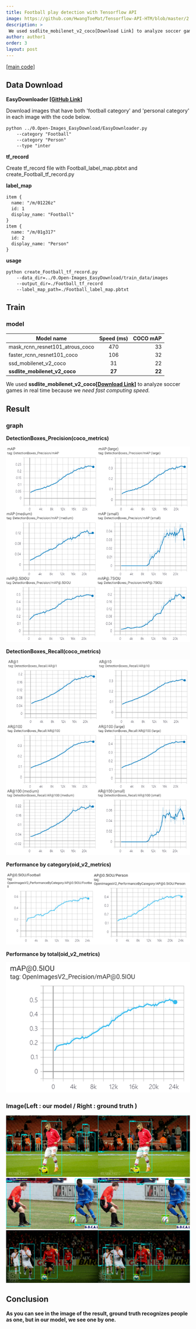 ```yaml
---
title: Football play detection with Tensorflow API
image: https://github.com/HwangToeMat/Tensorflow-API-HTM/blob/master/2.object_detection/images/result3.png?raw=true
description: >
 We used ssdlite_mobilenet_v2_coco[Download Link] to analyze soccer games in real time because we need fast computing speed. But as you can see in the image below, our model(Left) performs very well even though it is a lightweight model.
author: author1
order: 3
layout: post
---
```


<a href="https://github.com/HwangToeMat/Tensorflow-API-HTM/tree/master/2.object_detection">[main code]</a>
## Data Download
 
**EasyDownloader <a href="https://github.com/HwangToeMat/Open-Images_EasyDownload">[GitHub Link]</a>**

Download images that have both 'football category' and 'personal category' in each image with the code below.
```
python ../0.Open-Images_EasyDownload/EasyDownloader.py 
    --category "Football" 
    --category "Person" 
    --type "inter
```
**tf_record**

Create tf_record file with Football_label_map.pbtxt and create_Football_tf_record.py

**label_map**
```
item {
  name: "/m/01226z"
  id: 1
  display_name: "Football"
}
item {
  name: "/m/01g317"
  id: 2
  display_name: "Person"
}
```
**usage**
```
python create_Football_tf_record.py
    --data_dir=../0.Open-Images_EasyDownload/train_data/images
    --output_dir=./Football_tf_record
    --label_map_path=./Football_label_map.pbtxt
```
## Train
### model

| Model name        | Speed (ms)          | COCO mAP|
| ------------- |:-------------:| -----:|
| mask_rcnn_resnet101_atrous_coco      | 470      | 33 |
| faster_rcnn_resnet101_coco      | 106      | 32 |
| ssd_mobilenet_v2_coco      | 31      | 22 |
| **ssdlite_mobilenet_v2_coco**      | **27**      | **22** |

We used **ssdlite_mobilenet_v2_coco<a href="http://download.tensorflow.org/models/object_detection/ssdlite_mobilenet_v2_coco_2018_05_09.tar.gz">[Download Link]</a>** to analyze soccer games in real time because we *need fast computing speed.*

## Result
### graph
**DetectionBoxes_Precision(coco_metrics)**

<img src="https://github.com/HwangToeMat/Tensorflow-API-HTM/blob/master/2.object_detection/images/DetectionBoxes_Precision.png?raw=true" style="max-width:100%;">

**DetectionBoxes_Recall(coco_metrics)**

<img src="https://github.com/HwangToeMat/Tensorflow-API-HTM/blob/master/2.object_detection/images/DetectionBoxes_Recall.png?raw=true" style="max-width:100%;">

**Performance by category(oid_v2_metrics)**

<img src="https://github.com/HwangToeMat/Tensorflow-API-HTM/blob/master/2.object_detection/images/oid_metrics_category.png?raw=true" style="max-width:100%;">

**Performance by total(oid_v2_metrics)**

<img src="https://github.com/HwangToeMat/Tensorflow-API-HTM/blob/master/2.object_detection/images/oid_metrics_total.png?raw=true" style="max-width:100%;">

### Image(Left : our model / Right : ground truth )

<img src="https://github.com/HwangToeMat/Tensorflow-API-HTM/blob/master/2.object_detection/images/result1.png?raw=true" alt="result1" style="max-width:100%;">
<img src="https://github.com/HwangToeMat/Tensorflow-API-HTM/blob/master/2.object_detection/images/result2.png?raw=true" alt="result2" style="max-width:100%;">
<img src="https://github.com/HwangToeMat/Tensorflow-API-HTM/blob/master/2.object_detection/images/result3.png?raw=true" alt="result3" style="max-width:100%;">

## Conclusion
**As you can see in the image of the result, ground truth recognizes people as one, but in our model, we see one by one.**
